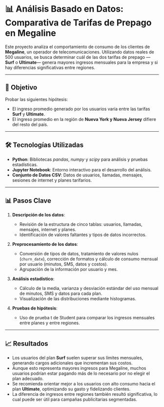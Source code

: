 # 📊 Análisis Basado en Datos: Comparativa de Tarifas de Prepago en Megaline

Este proyecto analiza el comportamiento de consumo de los clientes de **Megaline**, un operador de telecomunicaciones. Utilizando datos reales de 500 usuarios, se busca determinar cuál de las dos tarifas de prepago —**Surf** o **Ultimate**— genera mayores ingresos mensuales para la empresa y si hay diferencias significativas entre regiones.

---

## 🎯 Objetivo

Probar las siguientes hipótesis:

- El ingreso promedio generado por los usuarios varía entre las tarifas **Surf** y **Ultimate**.  
- El ingreso promedio en la región de **Nueva York y Nueva Jersey** difiere del resto del país.

---

## 🛠️ Tecnologías Utilizadas

- **Python**: Bibliotecas *pandas*, *numpy* y *scipy* para análisis y pruebas estadísticas.
- **Jupyter Notebook**: Entorno interactivo para el desarrollo del análisis.
- **Conjunto de Datos CSV**: Datos de usuarios, llamadas, mensajes, sesiones de internet y planes tarifarios.

---

## 📊 Pasos Clave

1. **Descripción de los datos**:
   - Revisión de la estructura de cinco tablas: usuarios, llamadas, mensajes, internet y planes.
   - Identificación de valores faltantes y tipos de datos incorrectos.

2. **Preprocesamiento de los datos**:
   - Conversión de tipos de datos, tratamiento de valores nulos (`churn_date`), corrección de formatos y cálculo de consumo mensual por usuario (minutos, SMS, datos y costos).
   - Agrupación de la información por usuario y mes.

3. **Análisis estadístico**:
   - Cálculo de la media, varianza y desviación estándar del uso mensual de minutos, SMS y datos para cada plan.
   - Visualización de las distribuciones mediante histogramas.

4. **Pruebas de hipótesis**:
   - Uso de prueba t de Student para comparar los ingresos mensuales entre planes y entre regiones.

---

## 📈 Resultados

- Los usuarios del plan **Surf** suelen superar sus límites mensuales, generando cargos adicionales que incrementan sus costos.
- Aunque esto representa mayores ingresos para Megaline, muchos usuarios podrían estar pagando más de lo necesario por no elegir el plan adecuado.
- Se recomienda orientar mejor a los usuarios con alto consumo hacia el plan **Ultimate**, optimizando su gasto y fidelizando clientes.
- La diferencia de ingresos entre regiones también resultó significativa, lo cual puede ser útil para campañas publicitarias segmentadas.
